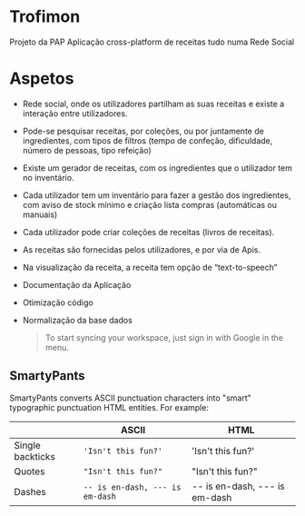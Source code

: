 # Trofimon
Projeto da PAP
Aplicação cross-platform de receitas tudo numa Rede Social

# Aspetos

 - Rede social, onde os utilizadores partilham as suas receitas e existe
   a interação entre utilizadores.
 - Pode-se pesquisar receitas, por  coleções, ou por juntamente de
   ingredientes, com tipos de filtros    (tempo de confeção,
   dificuldade, número de pessoas, tipo refeição)
   
 - Existe um gerador de receitas, com    os ingredientes que o
   utilizador tem no inventário.
   
 - Cada utilizador tem um inventário    para fazer a gestão dos
   ingredientes, com aviso de stock mínimo e    criação lista compras
   (automáticas ou manuais)
   
 - Cada utilizador pode criar coleções    de receitas (livros de
   receitas).
   
 - As receitas são fornecidas pelos    utilizadores, e por via de Apis.
 - Na visualização da receita, a receita tem opção de “text-to-speech”
 - Documentação da Aplicação
 - Otimização código
 - Normalização da base dados


	> To start syncing your workspace, just sign in with Google in the menu.


## SmartyPants

SmartyPants converts ASCII punctuation characters into "smart" typographic punctuation HTML entities. For example:

|                |ASCII                          |HTML                         |
|----------------|-------------------------------|-----------------------------|
|Single backticks|`'Isn't this fun?'`            |'Isn't this fun?'            |
|Quotes          |`"Isn't this fun?"`            |"Isn't this fun?"            |
|Dashes          |`-- is en-dash, --- is em-dash`|-- is en-dash, --- is em-dash|
